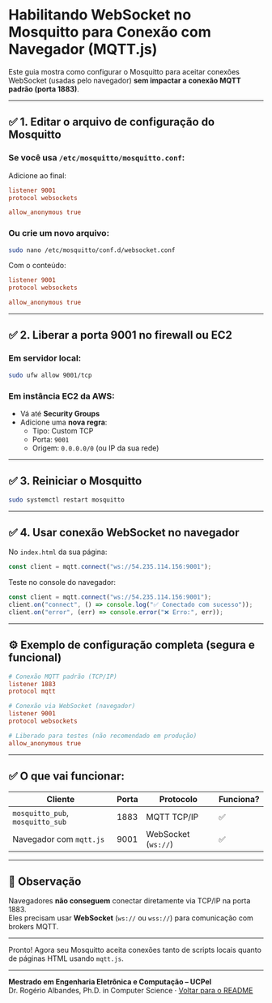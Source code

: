 # Habilitando WebSocket no Mosquitto para Conexão com Navegador (MQTT.js)

Este guia mostra como configurar o Mosquitto para aceitar conexões WebSocket (usadas pelo navegador) **sem impactar a conexão MQTT padrão (porta 1883)**.

---

## ✅ 1. Editar o arquivo de configuração do Mosquitto

### Se você usa `/etc/mosquitto/mosquitto.conf`:

Adicione ao final:

```conf
listener 9001
protocol websockets

allow_anonymous true
```

### Ou crie um novo arquivo:

```bash
sudo nano /etc/mosquitto/conf.d/websocket.conf
```

Com o conteúdo:

```conf
listener 9001
protocol websockets

allow_anonymous true
```

---

## ✅ 2. Liberar a porta 9001 no firewall ou EC2

### Em servidor local:

```bash
sudo ufw allow 9001/tcp
```

### Em instância EC2 da AWS:

- Vá até **Security Groups**
- Adicione uma **nova regra**:
  - Tipo: Custom TCP
  - Porta: `9001`
  - Origem: `0.0.0.0/0` (ou IP da sua rede)

---

## ✅ 3. Reiniciar o Mosquitto

```bash
sudo systemctl restart mosquitto
```

---

## ✅ 4. Usar conexão WebSocket no navegador

No `index.html` da sua página:

```js
const client = mqtt.connect("ws://54.235.114.156:9001");
```

Teste no console do navegador:

```js
const client = mqtt.connect("ws://54.235.114.156:9001");
client.on("connect", () => console.log("✅ Conectado com sucesso"));
client.on("error", (err) => console.error("❌ Erro:", err));
```

---

## ⚙️ Exemplo de configuração completa (segura e funcional)

```conf
# Conexão MQTT padrão (TCP/IP)
listener 1883
protocol mqtt

# Conexão via WebSocket (navegador)
listener 9001
protocol websockets

# Liberado para testes (não recomendado em produção)
allow_anonymous true
```

---

## ✅ O que vai funcionar:

| Cliente                       | Porta | Protocolo         | Funciona? |
|------------------------------|-------|-------------------|-----------|
| `mosquitto_pub`, `mosquitto_sub` | 1883  | MQTT TCP/IP       | ✅         |
| Navegador com `mqtt.js`      | 9001  | WebSocket (`ws://`) | ✅         |

---

## 🚫 Observação

Navegadores **não conseguem** conectar diretamente via TCP/IP na porta 1883.  
Eles precisam usar **WebSocket** (`ws://` ou `wss://`) para comunicação com brokers MQTT.

---

Pronto! Agora seu Mosquitto aceita conexões tanto de scripts locais quanto de páginas HTML usando `mqtt.js`.

---

**Mestrado em Engenharia Eletrônica e Computação – UCPel**  
Dr. Rogério Albandes, Ph.D. in Computer Science · [Voltar para o README](../README.md)